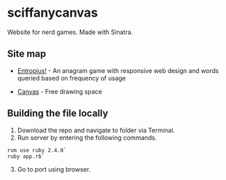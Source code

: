 # sciffanycanvas
Website for nerd games.
Made with Sinatra.


## Site map

 * <a href="http://sciffanycanvas.herokuapp.com/anagram">Entropius!</a> - An anagram game with responsive web design and words queried based on frequency of usage

 * <a href="http://sciffanycanvas.herokuapp.com">Canvas</a> - Free drawing space
 
## Building the file locally
1. Download the repo and navigate to folder via Terminal.
2. Run server by entering the following commands.
```
rvm use ruby 2.4.0`
ruby app.rb`
```
3. Go to port using browser.
